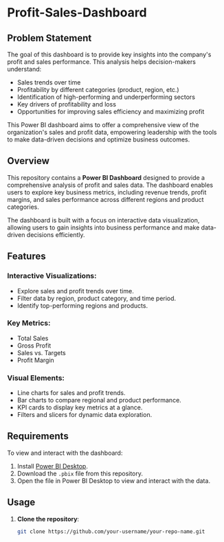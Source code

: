 # Profit-Sales-Dashboard

## Problem Statement
The goal of this dashboard is to provide key insights into the company's profit and sales performance. This analysis helps decision-makers understand:

- Sales trends over time
- Profitability by different categories (product, region, etc.)
- Identification of high-performing and underperforming sectors
- Key drivers of profitability and loss
- Opportunities for improving sales efficiency and maximizing profit

This Power BI dashboard aims to offer a comprehensive view of the organization's sales and profit data, empowering leadership with the tools to make data-driven decisions and optimize business outcomes.

## Overview
This repository contains a **Power BI Dashboard** designed to provide a comprehensive analysis of profit and sales data. The dashboard enables users to explore key business metrics, including revenue trends, profit margins, and sales performance across different regions and product categories.

The dashboard is built with a focus on interactive data visualization, allowing users to gain insights into business performance and make data-driven decisions efficiently.

## Features

### Interactive Visualizations:
- Explore sales and profit trends over time.
- Filter data by region, product category, and time period.
- Identify top-performing regions and products.

### Key Metrics:
- Total Sales
- Gross Profit
- Sales vs. Targets
- Profit Margin

### Visual Elements:
- Line charts for sales and profit trends.
- Bar charts to compare regional and product performance.
- KPI cards to display key metrics at a glance.
- Filters and slicers for dynamic data exploration.

## Requirements

To view and interact with the dashboard:
1. Install [Power BI Desktop](https://powerbi.microsoft.com/desktop/).
2. Download the `.pbix` file from this repository.
3. Open the file in Power BI Desktop to view and interact with the data.

## Usage

1. **Clone the repository**:
   ```bash
   git clone https://github.com/your-username/your-repo-name.git
